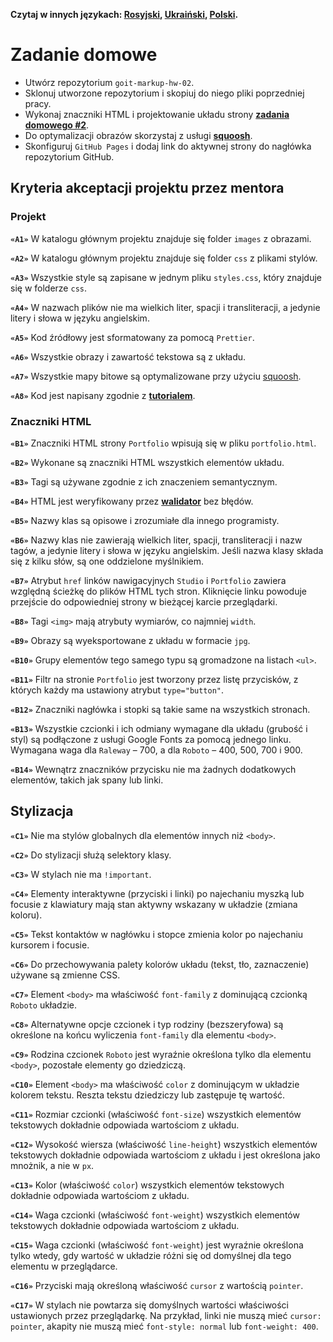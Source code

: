 **Czytaj w innych językach: [Rosyjski](README.md), [Ukraiński](README.ua.md),
[Polski](README.pl.md).**

# Zadanie domowe

- Utwórz repozytorium `goit-markup-hw-02`.
- Sklonuj utworzone repozytorium i skopiuj do niego pliki poprzedniej pracy.
- Wykonaj znaczniki HTML i projektowanie układu strony
  [**zadania domowego #2**](<https://www.figma.com/file/oTYBECAN79dXy19hzWObO4/Web-Studio-(Version-2.1)?node-id=1%3A94>).
- Do optymalizacji obrazów skorzystaj z usługi
  [**squoosh**](https://squoosh.app/).
- Skonfiguruj `GitHub Pages` i dodaj link do aktywnej strony do nagłówka
  repozytorium GitHub.

## Kryteria akceptacji projektu przez mentora

### Projekt

**`«A1»`** W katalogu głównym projektu znajduje się folder `images` z obrazami.

**`«A2»`** W katalogu głównym projektu znajduje się folder `css` z plikami stylów. 

**`«A3»`** Wszystkie style są zapisane w jednym pliku `styles.css`, który znajduje się 
w folderze `css`.

**`«A4»`** W nazwach plików nie ma wielkich liter, spacji i transliteracji, 
a jedynie litery i słowa w języku angielskim. 

**`«A5»`** Kod źródłowy jest sformatowany za pomocą `Prettier`.

**`«A6»`** Wszystkie obrazy i zawartość tekstowa są z układu. 

**`«A7»`** Wszystkie mapy bitowe są optymalizowane przy użyciu 
[squoosh](https://squoosh.app/).

**`«A8»`** Kod jest napisany zgodnie z
[**tutorialem**](http://sadcitizen.me/code-guide/).

### Znaczniki HTML

**`«B1»`** Znaczniki HTML strony `Portfolio` wpisują się w pliku `portfolio.html`.

**`«B2»`** Wykonane są znaczniki HTML wszystkich elementów układu. 

**`«B3»`** Tagi są używane zgodnie z ich znaczeniem semantycznym. 

**`«B4»`** HTML jest weryfikowany przez [**walidator**](http://validator.w3.org/nu/)
bez błędów.

**`«B5»`** Nazwy klas są opisowe i zrozumiałe dla innego programisty. 

**`«B6»`** Nazwy klas nie zawierają wielkich liter, spacji, transliteracji i 
nazw tagów, a jedynie litery i słowa w języku angielskim. Jeśli nazwa klasy składa 
się z kilku słów, są one oddzielone myślnikiem. 

**`«B7»`** Atrybut `href` linków nawigacyjnych `Studio` i `Portfolio` zawiera
względną ścieżkę do plików HTML tych stron. Kliknięcie linku powoduje przejście 
do odpowiedniej strony w bieżącej karcie przeglądarki.  

**`«B8»`** Tagi `<img>` mają atrybuty wymiarów, co najmniej `width`.

**`«B9»`** Obrazy są wyeksportowane z układu w formacie `jpg`.

**`«B10»`** Grupy elementów tego samego typu są gromadzone na listach `<ul>`.

**`«B11»`** Filtr na stronie `Portfolio` jest tworzony przez listę przycisków, 
z których każdy ma ustawiony atrybut `type="button"`.

**`«B12»`** Znaczniki nagłówka i stopki są takie same na wszystkich stronach. 

**`«B13»`** Wszystkie czcionki i ich odmiany wymagane dla układu (grubość i styl) 
są podłączone z usługi Google Fonts za pomocą jednego linku. Wymagana waga dla `Raleway` –
700, a dla `Roboto` – 400, 500, 700 i 900.

**`«B14»`** Wewnątrz znaczników przycisku nie ma żadnych dodatkowych elementów, 
takich jak spany lub linki. 

## Stylizacja

**`«C1»`** Nie ma stylów globalnych dla elementów innych niż `<body>`.

**`«C2»`** Do stylizacji służą selektory klasy.

**`«C3»`** W stylach nie ma `!important`.

**`«C4»`** Elementy interaktywne (przyciski i linki) po najechaniu myszką 
lub focusie z klawiatury mają stan aktywny wskazany w układzie 
(zmiana koloru). 

**`«С5»`** Tekst kontaktów w nagłówku i stopce zmienia kolor po najechaniu kursorem i focusie. 

**`«C6»`** Do przechowywania palety kolorów układu (tekst, tło, zaznaczenie)
używane są zmienne CSS. 

**`«С7»`** Element `<body>` ma właściwość `font-family` z dominującą czcionką
`Roboto` układzie.

**`«С8»`** Alternatywne opcje czcionek i typ rodziny (bezszeryfowa) są określone 
na końcu wyliczenia `font-family` dla elementu `<body>`.

**`«С9»`** Rodzina czcionek `Roboto` jest wyraźnie określona tylko dla elementu `<body>`,
pozostałe elementy go dziedziczą. 

**`«С10»`** Element `<body>` ma właściwość `color` z dominującym w 
układzie kolorem tekstu. Reszta tekstu dziedziczy lub zastępuje tę wartość. 

**`«С11»`** Rozmiar czcionki (właściwość `font-size`) wszystkich elementów tekstowych 
dokładnie odpowiada wartościom z układu. 

**`«С12»`** Wysokość wiersza (właściwość `line-height`) wszystkich elementów tekstowych
dokładnie odpowiada wartościom z układu i jest określona jako mnożnik, a nie w `px`.

**`«С13»`** Kolor (właściwość `color`) wszystkich elementów tekstowych dokładnie 
odpowiada wartościom z układu. 

**`«С14»`** Waga czcionki (właściwość `font-weight`) wszystkich elementów tekstowych 
dokładnie odpowiada wartościom z układu. 

**`«С15»`** Waga czcionki (właściwość `font-weight`) jest wyraźnie określona tylko wtedy, gdy wartość
w układzie różni się od domyślnej dla tego elementu w przeglądarce. 

**`«С16»`** Przyciski mają określoną właściwość `cursor` z wartością `pointer`.

**`«С17»`** W stylach nie powtarza się domyślnych wartości właściwości ustawionych przez 
przeglądarkę. Na przykład, linki nie muszą mieć `cursor: pointer`, akapity nie muszą mieć
`font-style: normal` lub `font-weight: 400`.
